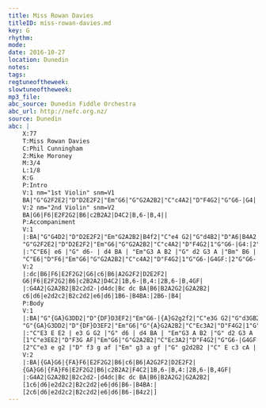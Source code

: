 ```yaml
---
title: Miss Rowan Davies
titleID: miss-rowan-davies.md
key: G
rhythm: 
mode:
date: 2016-10-27
location: Dunedin
notes:
tags:
regtuneoftheweek:
slowtuneoftheweek:
mp3_file:
abc_source: Dunedin Fiddle Orchestra
abc_url: http://nefc.org.nz/
source: Dunedin
abc: |
    X:77
    T:Miss Rowan Davies
    C:Phil Cunningham
    Z:Mike Moroney
    M:3/4
    L:1/8
    K:G
    P:Intro
    V:1 nm="1st Violin" snm=V1
    BA|"G"G2F2E2|"D"D2E2F2|"Em"G6|"G"G2A2B2|"C"c4A2|"D"F4G2|"G"G6-|G4||
    V:2 nm="2nd Violin" snm=V2
    BA|G6|F6|E2F2G2|B6|c2B2A2|D4C2|B,6-|B,4||
    P:Accompaniment
    V:1
    |:BA|"G"G4D2|"D"D2E2F2|"Em"G2A2B2|B4f2|"C"e4 G2|"G"d4B2|"D"A6|B4A2|
    "G"G2F2E2|"D"D2E2F2|"Em"G6|"G"G2A2B2|"C"c4A2|"D"F4G2|1"G"G6-|G4:|2"G"G6-|G4GF|
    |:"C"E6| e6 |"G" d6- | d4 BA | "Em"G3 A B2 |"G" d2 G3 A |"Bm" B6 | "G7"B6 |
    "C"E6|"D"F6|"Em"G6|"G"G2A2B2|"C"c4A2|"D"F4G2|1"G"G6-|G4GF:|2"G"G6-|G4|
    V:2
    |:dc|B6|F6|E2F2G2|G6|c6|B6|A2G2F2|D2E2F2|
    G6|F6|E2F2G2|B6|c2B2A2|D4C2|1B,6-|B,4:|2B,6-|B,4GF|
    |:G4A2|G2A2B2|B2c2d2-|d4dc|Bc dc BA|B6|B2A2G2|G2A2B2|
    c6|d6|e2d2c2|B2c2d2|e6|d6|1B6-|B4BA:|2B6-|B4|
    P:Body
    V:1
    |:BA|"G"{GA}G3DD2|"D"{DF}D3EF2|"Em"G6-|{A}G2g2f2|"C"e3G G2|"G"d3GB2|"D"A6|B4A2|
    "G"{GA}G3DD2|"D"{DF}D3EF2|"Em"G6|"G"{A}G2A2B2|"C"Ec3A2|"D"F4G2|1"G"G6-|G4:|2"G"G6-|G4GF|
    |:"C"E3 E E2 | e3 G G2 |"G" d6 | d4 BA | "Em"G3 A B2 |"G" d2 G3 A |"Bm" B6 | "G7"B2 c2 d2 |
    [1"C"e3EE2|"D"F3G AF|"Em"G6|"G"G2A2B2|"C"Ec3A2|"D"F4G2|"G"G6-|G4GF:|
    [2"C"e3 e g2 |"D" f3 g af |"Em" g3 a gf |"G" g2d2B2 |"C" E c3 cA | "D"F4 FG |"G" G6 | G4 z2|]
    V:2
    |:BA|{GA}G6|{FA}F6|E2F2G2|B6|c6|B6|A2G2F2|D2E2F2|
    {GA}G6|{FA}F6|E2F2G2|B6|c2B2A2|F4C2|1B,6-|B,4:|2B,6-|B,4GF|
    |:G4A2|G2A2B2|B2c2d2-|d4dc|Bc dc BA|B6|B2A2G2|G2A2B2|
    [1c6|d6|e2d2c2|B2c2d2|e6|d6|B6-|B4BA:|
    [2c6|d6|e2d2c2|B2c2d2|e6|d6|B6-|B4z2|]
---
```

